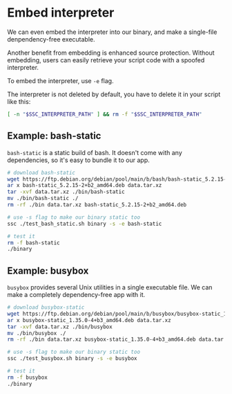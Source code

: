 # Embed interpreter

We can even embed the interpreter into our binary, and make a single-file denpendency-free executable.

Another benefit from embedding is enhanced source protection. Without embedding, users can easily retrieve your script code with a spoofed interpreter.

To embed the interpreter, use `-e` flag.

The interpreter is not deleted by default, you have to delete it in your script like this:

```bash
[ -n "$SSC_INTERPRETER_PATH" ] && rm -f "$SSC_INTERPRETER_PATH"
```

## Example: bash-static

`bash-static` is a static build of bash. It doesn't come with any dependencies, so it's easy to bundle it to our app.

```bash
# download bash-static
wget https://ftp.debian.org/debian/pool/main/b/bash/bash-static_5.2.15-2+b2_amd64.deb
ar x bash-static_5.2.15-2+b2_amd64.deb data.tar.xz
tar -xvf data.tar.xz ./bin/bash-static
mv ./bin/bash-static ./
rm -rf ./bin data.tar.xz bash-static_5.2.15-2+b2_amd64.deb

# use -s flag to make our binary static too
ssc ./test_bash_static.sh binary -s -e bash-static

# test it
rm -f bash-static
./binary
```

## Example: busybox

`busybox` provides several Unix utilities in a single executable file. We can make a completely dependency-free app with it.

```bash
# download busybox-static
wget https://ftp.debian.org/debian/pool/main/b/busybox/busybox-static_1.35.0-4+b3_amd64.deb
ar x busybox-static_1.35.0-4+b3_amd64.deb data.tar.xz
tar -xvf data.tar.xz ./bin/busybox
mv ./bin/busybox ./
rm -rf ./bin data.tar.xz busybox-static_1.35.0-4+b3_amd64.deb data.tar.xz

# use -s flag to make our binary static too
ssc ./test_busybox.sh binary -s -e busybox

# test it
rm -f busybox
./binary
```
